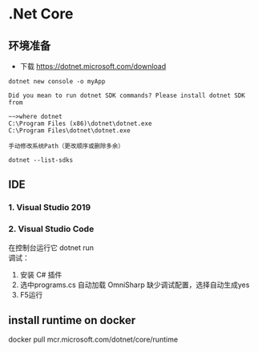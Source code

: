 # .Net Core
## 环境准备
+ 下载 https://dotnet.microsoft.com/download
```shell
dotnet new console -o myApp

Did you mean to run dotnet SDK commands? Please install dotnet SDK from

~~>where dotnet
C:\Program Files (x86)\dotnet\dotnet.exe
C:\Program Files\dotnet\dotnet.exe

手动修改系统Path（更改顺序或删除多余）

dotnet --list-sdks
```

##  IDE

### 1. Visual Studio 2019

### 2. Visual Studio Code
在控制台运行它 dotnet run    
调试：
1. 安装 C# 插件
2. 选中programs.cs 自动加载 OmniSharp 缺少调试配置，选择自动生成yes
3. F5运行



## install runtime on docker

docker pull mcr.microsoft.com/dotnet/core/runtime